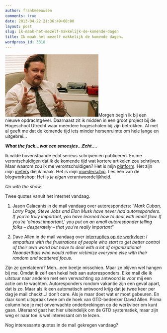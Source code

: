 ```yaml
---
author: frankmeeuwsen
comments: true
date: 2013-04-22 21:36:49+00:00
layout: post
slug: ik-maak-het-mezelf-makkelijk-de-komende-dagen
title: Ik maak het mezelf makkelijk de komende dagen…
wordpress_id: 3318
---
```


![brent](../images/uploadimages/brent-300x200.jpg)Morgen begin ik bij een nieuwe opdrachtgever. Daarnaast zit ik midden in een groot project bij de Hogeschool Utrecht waar meerdere hogescholen bij zijn betrokken.
Al met al geeft me dat de komende tijd iets minder hersenruimte om hele lange en uitgebrei…

_**What the fuck…wat een smoesjes…Echt….**_

Ik wilde bovenstaande echt serieus schrijven en publiceren. En me verontschuldigen dat ik de komende tijd wat kortere artikelen zou schrijven. Maar waarom zou ik me verontschuldigen? Het is mijn [platform](/een-digitaal-platform-in-drie-delen/). Het zijn mijn [meters](http://incredibleadventure.nl/2013/03/meters-maken/) die ik maak. Het is mijn [moederschip](http://incredibleadventure.nl/2010/01/welkom-op-het-moederschip/). Les één van de blogworkshop: Het is _je eigen_ verantwoordelijkheid.





_On with the show._

Twee quotes vanuit het internet vandaag.



	
  1. Jason Calacanis in de mail vandaag over autoresponders: “_Mark Cuban, Larry Page, Steve Jobs and Elon Musk have never had autoresponders. If you’re truly important, you have learned how to deal with email flow. If you’re ‘almost important,’ you put on an email autoresponder telling folks – desperately – that you’re really important_”

	
  2. Dave Allen in de mail vandaag over [interrupties op de werkvloer](http://www.davidco.com/newsletters/archive/0313.html): _I empathize with the frustrations of people who start to get better control of their own world but have to deal with a lot of organizational Neanderthals who would rather victimize everyone else with their random and scattered focus._


Zijn ze gerelateerd? Meh…een beetje misschien. Maar ze blijven wel hangen bij me. Omdat ik zelf een hekel heb aan autoresponders. Elke mail die ik uitstuur naar anderen met een verwachting op antwoord is voor mij een actie om te wachten. Autoresponders rondom vakantie zijn een geval apart, dat is zo. Maar als ik een automatisch antwoord krijg dat je twee keer per dag je mail checkt…I don’t care. Als je maar doet wat er moet gebeuren.
En daar komt uitspraak twee om de hoek van GTD-bedenker David Allen. Prima column hoe je met onverwachte onderbrekingen op de werkvloer om kunt gaan. Uiteraard gaat het hier uiteindelijk om de GTD systematiek, maar zijn weg er naar toe is wel interessant om te lezen.

Nog interessante quotes in de mail gekregen vandaag?
